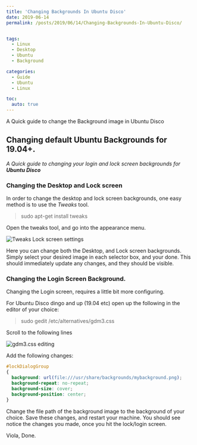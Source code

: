 ```yaml
---
title: 'Changing Backgrounds In Ubuntu Disco'
date: 2019-06-14
permalink: /posts/2019/06/14/Changing-Backgrounds-In-Ubuntu-Disco/


tags:
  - Linux
  - Desktop
  - Ubuntu
  - Background

categories:
  - Guide
  - Ubuntu
  - Linux

toc:
  auto: true
---
```

A Quick guide to change the Background image in Ubuntu Disco
<!--more-->

## Changing default Ubuntu Backgrounds for 19.04+.

*A Quick guide to changing your login and lock screen backgrounds for __Ubuntu Disco__*
 
### Changing the Desktop and Lock screen

In order to change the desktop and lock screen backgrounds, one easy method is to use the *Tweaks* tool.

> sudo apt-get install tweaks

Open the tweaks tool, and go into the appearance menu.

![Tweaks Lock screen settings](/images/tweaks01.png)

Here you can change both the Desktop, and Lock screen backgrounds.
Simply select your desired image in each selector box, and your done.
This should immediately update any changes, and they should be visible.

### Changing the Login Screen Background.

Changing the Login screen, requires a little bit more configuring.

For Ubuntu Disco dingo and up (19.04 etc) open up the following in the editor of your choice:

> sudo gedit /etc/alternatives/gdm3.css

Scroll to the following lines

![gdm3.css editing](/images/gdm3css01.png)

Add the following changes:

``` css
#lockDialogGroup 
{
  background: url(file:///usr/share/backgrounds/mybackground.png);
  background-repeat: no-repeat;
  background-size: cover;
  background-position: center; 
}
```
Change the file path of the background image to the background of your choice.
Save these changes, and restart your machine.
You should see notice the changes you made, once you hit the lock/login screen.

Viola, Done.


